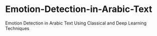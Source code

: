 # Emotion-Detection-in-Arabic-Text
Emotion Detection in Arabic Text Using Classical and Deep Learning Techniques
